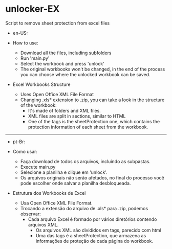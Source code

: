 # unlocker-EX
Script to remove sheet protection from excel files

- en-US:
- How to use:
  - Download all the files, including subfolders
  - Run 'main.py'
  - Select the workbook and press 'unlock'
  - The original workbooks won't be changed, in the end of the process you can choose where the unlocked workbook can be saved.



- Excel Workbooks Structure
  - Uses Open Office XML File Format
  - Changing .xls* extension to .zip, you can take a look in the structure of the workbook:
	  - It's made of folders and XML files.
	  - XML files are split in sections, similar to HTML
	  - One of the tags is the sheetProtection one, which contains the protection information of each
	sheet from the workbook.


------------------------------------------------------------- 

- pt-Br:

- Como usar:
  - Faça download de todos os arquivos, incluindo as subpastas.
  - Execute main.py
  - Selecione a planilha e clique em 'unlock'.
  - Os arquivos originais não serão afetados, no final do processo você pode escolher onde salvar a planilha desbloqueada.
  

- Estrutura dos Workbooks de Excel
  - Usa Open Office XML File Format.
  - Trocando a extensão do arquivo de .xls* para .zip, podemos 
  observar:
    - Cada arquivo Excel é formado por vários diretórios contendo
	arquivos XML.
	  - Os arquivos XML são divididos em tags, parecido com html
	  - Uma das tags é a sheetProtection, que armazena as informações
	de proteção de cada página do workbook.
